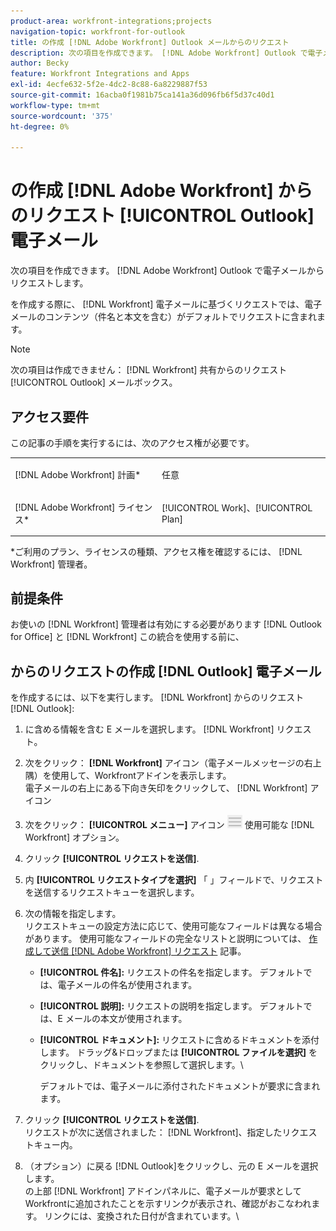 ```yaml
---
product-area: workfront-integrations;projects
navigation-topic: workfront-for-outlook
title: の作成 [!DNL Adobe Workfront] Outlook メールからのリクエスト
description: 次の項目を作成できます。 [!DNL Adobe Workfront] Outlook で電子メールからリクエストします。
author: Becky
feature: Workfront Integrations and Apps
exl-id: 4ecfe632-5f2e-4dc2-8c88-6a8229887f53
source-git-commit: 16acba0f1981b75ca141a36d096fb6f5d37c40d1
workflow-type: tm+mt
source-wordcount: '375'
ht-degree: 0%

---
```


# の作成 [!DNL Adobe Workfront] からのリクエスト [!UICONTROL Outlook] 電子メール

次の項目を作成できます。 [!DNL Adobe Workfront] Outlook で電子メールからリクエストします。

を作成する際に、 [!DNL Workfront] 電子メールに基づくリクエストでは、電子メールのコンテンツ（件名と本文を含む）がデフォルトでリクエストに含まれます。

>[!NOTE]
>
>次の項目は作成できません： [!DNL Workfront] 共有からのリクエスト [!UICONTROL Outlook] メールボックス。

## アクセス要件

この記事の手順を実行するには、次のアクセス権が必要です。

<table style="table-layout:auto"> 
 <col> 
 <col> 
 <tbody> 
  <tr> 
   <td role="rowheader">[!DNL Adobe Workfront] 計画*</td> 
   <td> <p>任意</p> </td> 
  </tr> 
  <tr> 
   <td role="rowheader">[!DNL Adobe Workfront] ライセンス*</td> 
   <td> <p>[!UICONTROL Work]、[!UICONTROL Plan]</p> </td> 
  </tr> 
 </tbody> 
</table>

&#42;ご利用のプラン、ライセンスの種類、アクセス権を確認するには、 [!DNL Workfront] 管理者。

## 前提条件

お使いの [!DNL Workfront] 管理者は有効にする必要があります [!DNL Outlook for Office] と [!DNL Workfront] この統合を使用する前に、

## からのリクエストの作成 [!DNL Outlook] 電子メール

を作成するには、以下を実行します。 [!DNL Workfront] からのリクエスト [!DNL Outlook]:

1. に含める情報を含む E メールを選択します。 [!DNL Workfront] リクエスト。
1. 次をクリック： **[!DNL Workfront]** アイコン（電子メールメッセージの右上隅）を使用して、Workfrontアドインを表示します。\
   電子メールの右上にある下向き矢印をクリックして、 [!DNL Workfront] アイコン

1. 次をクリック： **[!UICONTROL メニュー]** アイコン ![o365_addin_menu2_icon.png](assets/o365-addin-menu2-icon.png) 使用可能な [!DNL Workfront] オプション。

1. クリック **[!UICONTROL リクエストを送信]**.
1. 内 **[!UICONTROL リクエストタイプを選択]** 「 」フィールドで、リクエストを送信するリクエストキューを選択します。

1. 次の情報を指定します。\
   リクエストキューの設定方法に応じて、使用可能なフィールドは異なる場合があります。 使用可能なフィールドの完全なリストと説明については、 [作成して送信 [!DNL Adobe Workfront] リクエスト](../../manage-work/requests/create-requests/create-submit-requests.md) 記事。

   * **[!UICONTROL 件名]:** リクエストの件名を指定します。 デフォルトでは、電子メールの件名が使用されます。
   * **[!UICONTROL 説明]:** リクエストの説明を指定します。 デフォルトでは、E メールの本文が使用されます。
   * **[!UICONTROL ドキュメント]:** リクエストに含めるドキュメントを添付します。 ドラッグ&amp;ドロップまたは **[!UICONTROL ファイルを選択]** をクリックし、ドキュメントを参照して選択します。\

      デフォルトでは、電子メールに添付されたドキュメントが要求に含まれます。

1. クリック **[!UICONTROL リクエストを送信]**.\
   リクエストが次に送信されました： [!DNL Workfront]、指定したリクエストキュー内。

1. （オプション）に戻る [!DNL Outlook]をクリックし、元の E メールを選択します。\
   の上部 [!DNL Workfront] アドインパネルに、電子メールが要求としてWorkfrontに追加されたことを示すリンクが表示され、確認がおこなわれます。 リンクには、変換された日付が含まれています。\
